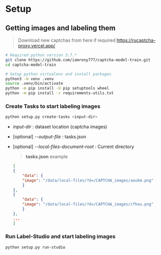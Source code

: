 # Setup

## Getting images and labeling them

> Download new captchas from here if required https://rucaptcha-proxy.vercel.app/


```bash
# Required python version 3.7.*
git clone https://github.com/iamrony777/captcha-model-train.git
cd captcha-model-train

# Setup python virtualenv and install packages
python3 -m venv .venv
source .venv/bin/activate
python -m pip install -U pip setuptools wheel
python -m pip install -r requirements-utils.txt

```
### Create Tasks to start labeling images

```bash
python setup.py create-tasks <input-dir> 
```
* _input-dir_ : dataset location (captcha images)
* [optional] _--output-file_ : tasks.json
* [optional] _--local-files-document-root_ : Current directory


    > **tasks.json** example

    ```json
    [
    {
        "data": {
        "image": "/data/local-files/?d=/CAPTCHA_images/aaukm.png"
        }
    },
    {
        "data": {
        "image": "/data/local-files/?d=/CAPTCHA_images/cfhou.png"
        }
    },
    ...
    ]

    ```


### Run Label-Studio and start labeling images
```bash
python setup.py run-studio
```
